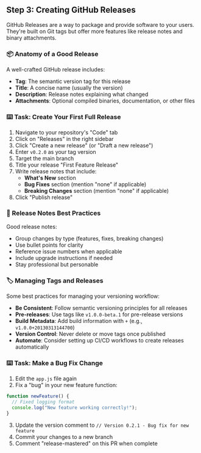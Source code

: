 ## Step 3: Creating GitHub Releases

GitHub Releases are a way to package and provide software to your users. They're built on Git tags but offer more features like release notes and binary attachments.

### 📦 Anatomy of a Good Release

A well-crafted GitHub release includes:

- **Tag**: The semantic version tag for this release
- **Title**: A concise name (usually the version)
- **Description**: Release notes explaining what changed
- **Attachments**: Optional compiled binaries, documentation, or other files

### :keyboard: Task: Create Your First Full Release

1. Navigate to your repository's "Code" tab
2. Click on "Releases" in the right sidebar
3. Click "Create a new release" (or "Draft a new release")
4. Enter `v0.2.0` as your tag version
5. Target the main branch
6. Title your release "First Feature Release"
7. Write release notes that include:
   - **What's New** section
   - **Bug Fixes** section (mention "none" if applicable)
   - **Breaking Changes** section (mention "none" if applicable)
8. Click "Publish release"

### 📝 Release Notes Best Practices

Good release notes:
- Group changes by type (features, fixes, breaking changes)
- Use bullet points for clarity
- Reference issue numbers when applicable
- Include upgrade instructions if needed
- Stay professional but personable

### 🏷️ Managing Tags and Releases

Some best practices for managing your versioning workflow:

- **Be Consistent**: Follow semantic versioning principles for all releases
- **Pre-releases**: Use tags like `v1.0.0-beta.1` for pre-release versions
- **Build Metadata**: Add build information with `+` (e.g., `v1.0.0+20130313144700`)
- **Version Control**: Never delete or move tags once published
- **Automate**: Consider setting up CI/CD workflows to create releases automatically

### :keyboard: Task: Make a Bug Fix Change

1. Edit the `app.js` file again
2. Fix a "bug" in your new feature function:
```javascript
function newFeature() {
  // Fixed logging format
  console.log("New feature working correctly!");
}
```
3. Update the version comment to `// Version 0.2.1 - Bug fix for new feature`
4. Commit your changes to a new branch
5. Comment "release-mastered" on this PR when complete
